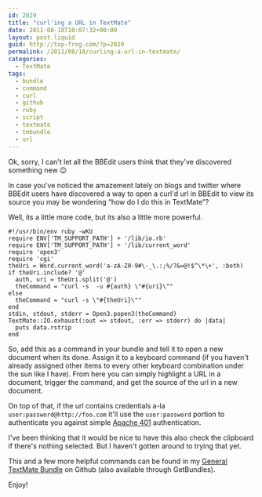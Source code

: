 ```yaml
---
id: 2029
title: "curl'ing a URL in TextMate"
date: 2011-08-18T10:07:32+00:00
layout: post.liquid
guid: http://top-frog.com/?p=2029
permalink: /2011/08/18/curling-a-url-in-textmate/
categories:
  - TextMate
tags:
  - bundle
  - command
  - curl
  - github
  - ruby
  - script
  - textmate
  - tmbundle
  - url
---
```

Ok, sorry, I can't let all the BBEdit users think that they've discovered something new 😉

In case you've noticed the amazement lately on blogs and twitter where BBEdit users have discovered a way to open a curl'd url in BBEdit to view its source you may be wondering &#8220;how do I do this in TextMate&#8221;?

Well, its a little more code, but its also a little more powerful.

``` shell
#!/usr/bin/env ruby -wKU
require ENV['TM_SUPPORT_PATH'] + '/lib/io.rb'
require ENV['TM_SUPPORT_PATH'] + '/lib/current_word'
require 'open3'
require 'cgi'
theUri = Word.current_word('a-zA-Z0-9#\-_\.:;%/?&=@!$^\*\+', :both)
if theUri.include? '@'
  auth, uri = theUri.split('@')
  theCommand = "curl -s  -u #{auth} \"#{uri}\""
else
  theCommand = "curl -s \"#{theUri}\""
end
stdin, stdout, stderr = Open3.popen3(theCommand)
TextMate::IO.exhaust(:out => stdout, :err => stderr) do |data|
  puts data.rstrip
end
```

So, add this as a command in your bundle and tell it to open a new document when its done. Assign it to a keyboard command (if you haven't already assigned other items to every other keyboard combination under the sun like I have). From here you can simply highlight a URL in a document, trigger the command, and get the source of the url in a new document.

On top of that, if the url contains credentials a-la `user:password@http://foo.com` it'll use the `user:password` portion to authenticate you against simple [Apache 401](http://httpd.apache.org/docs/1.3/howto/auth.html) authentication.

I've been thinking that it would be nice to have this also check the clipboard if there's nothing selected. But I haven't gotten around to trying that yet.

This and a few more helpful commands can be found in my [General TextMate Bundle](https://github.com/Gipetto/sp_general.tmbundle) on Github (also available through GetBundles).

Enjoy!
